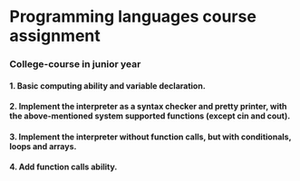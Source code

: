 # Programming languages course assignment

### College-course in junior year

#### 1. Basic computing ability and variable declaration.
#### 2. Implement the interpreter as a syntax checker and pretty printer, with the above-mentioned system supported functions (except cin and cout).
#### 3. Implement the interpreter without function calls, but with conditionals, loops and arrays.
#### 4. Add function calls ability.


